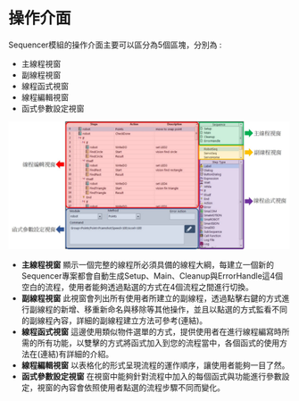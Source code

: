 # 操作介面

Sequencer模組的操作介面主要可以區分為5個區塊，分別為 :

* 主線程視窗
* 副線程視窗
* 線程函式視窗
* 線程編輯視窗
* 函式參數設定視窗

![](../.gitbook/assets/_seqinterface%20%281%29.jpg)

* **主線程視窗** 顯示一個完整的線程所必須具備的線程大綱，每建立一個新的Sequencer專案都會自動生成Setup、Main、Cleanup與ErrorHandle這4個空白的流程，使用者能夠透過點選的方式在4個流程之間進行切換。
* **副線程視窗** 此視窗會列出所有使用者所建立的副線程，透過點擊右鍵的方式進行副線程的新增、移重新命名與移除等其他操作，並且以點選的方式監看不同的副線程內容，詳細的副線程建立方法可參考\(連結\)。
* **線程函式視窗** 這邊使用類似物件選單的方式，提供使用者在進行線程編寫時所需的所有功能，以雙擊的方式將函式加入到您的流程當中，各個函式的使用方法在\(連結\)有詳細的介紹。
* **線程編輯視窗** 以表格化的形式呈現流程的運作順序，讓使用者能夠一目了然。
* **函式參數設定視窗** 在視窗中能夠針對流程中加入的每個函式與功能進行參數設定，視窗的內容會依照使用者點選的流程步驟不同而變化。



